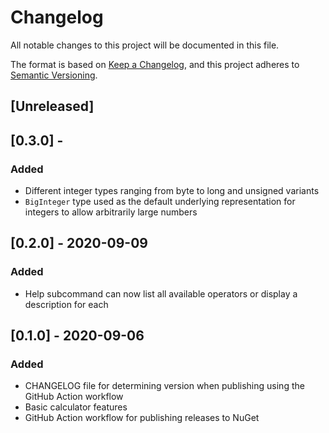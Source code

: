 # Changelog
All notable changes to this project will be documented in this file.

The format is based on [Keep a Changelog](https://keepachangelog.com/en/1.0.0/),
and this project adheres to [Semantic Versioning](https://semver.org/spec/v2.0.0.html).

## [Unreleased]

## [0.3.0] -
### Added
- Different integer types ranging from byte to long and unsigned variants
- `BigInteger` type used as the default underlying representation for integers to allow arbitrarily large numbers

## [0.2.0] - 2020-09-09
### Added
- Help subcommand can now list all available operators or display a description for each

## [0.1.0] - 2020-09-06
### Added
- CHANGELOG file for determining version when publishing using the GitHub Action workflow
- Basic calculator features
- GitHub Action workflow for publishing releases to NuGet
